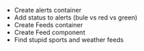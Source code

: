 - Create alerts container
- Add status to alerts (bule vs red vs green)
- Create Feeds container
- Create Feed component
- Find stupid sports and weather feeds
